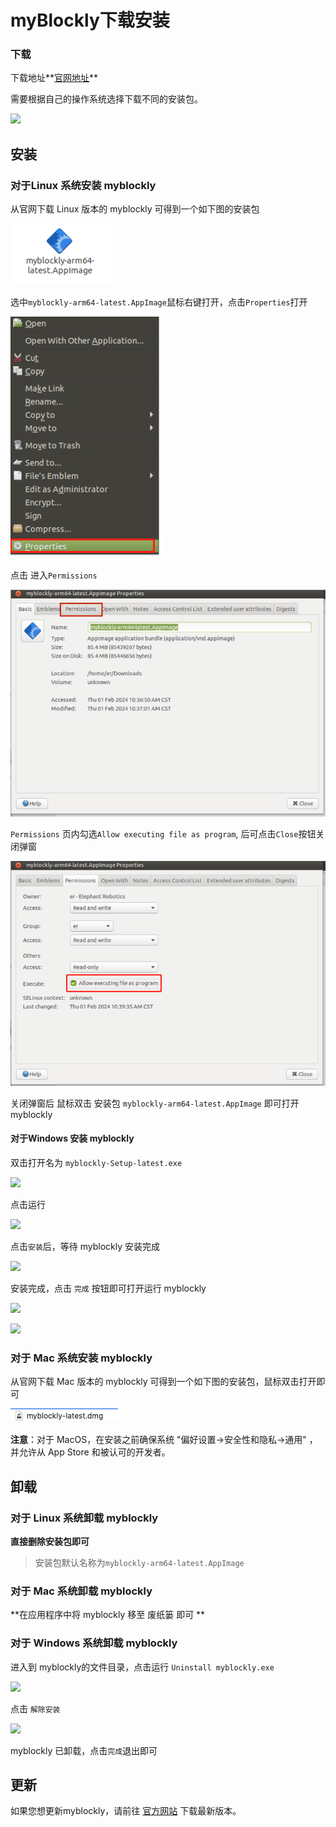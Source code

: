 # myBlockly下载安装

### 下载

下载地址**[官网地址](https://www.elephantrobotics.com/download/)**

需要根据自己的操作系统选择下载不同的安装包。



![](C:\Users\Administrator\Desktop\320gitbook截图\zh\img\download.png)



## 安装

### 对于Linux 系统安装 myblockly

从官网下载 Linux 版本的 myblockly 可得到一个如下图的安装包

![](.\img\appimage.png)





选中`myblockly-arm64-latest.AppImage`鼠标右键打开，点击`Properties`打开

<img src=".\img\appimage1.png"  />



点击 进入`Permissions` 

<img src=".\img\appimage2.png"  />



`Permissions` 页内勾选`Allow executing file as program`, 后可点击`Close`按钮关闭弹窗

<img src=".\img\appimage3.png"  />



关闭弹窗后 鼠标双击 安装包 `myblockly-arm64-latest.AppImage` 即可打开 myblockly





#### 对于Windows 安装 myblockly

双击打开名为 `myblockly-Setup-latest.exe`

![](C:\Users\Administrator\Desktop\320gitbook截图\zh\img\install_1.png)

点击运行

![](C:\Users\Administrator\Desktop\320gitbook截图\zh\img\install_2.png)

点击`安装`后，等待 myblockly 安装完成

![](C:\Users\Administrator\Desktop\320gitbook截图\zh\img\install_3.png)



安装完成，点击 `完成` 按钮即可打开运行 myblockly

![](C:\Users\Administrator\Desktop\320gitbook截图\zh\img\install_4.png)

![](C:\Users\Administrator\Desktop\320gitbook截图\zh\img\install_5.png)





### 对于 Mac 系统安装 myblockly

从官网下载 Mac 版本的 myblockly 可得到一个如下图的安装包，鼠标双击打开即可

![](./img/mac.png)

**注意**：对于 MacOS，在安装之前确保系统 "偏好设置->安全性和隐私->通用" ，并允许从 App Store 和被认可的开发者。





## 卸载

### 对于 Linux 系统卸载 myblockly

**直接删除安装包即可**

>安装包默认名称为`myblockly-arm64-latest.AppImage`





### 对于 Mac 系统卸载 myblockly

**在应用程序中将 myblockly 移至 废纸篓 即可 **



### 对于 Windows 系统卸载 myblockly

进入到 myblockly的文件目录，点击运行 `Uninstall myblockly.exe` 

![](C:\Users\Administrator\Desktop\320gitbook截图\zh\img\uninstall_1.png)



点击 `解除安装`

![](C:\Users\Administrator\Desktop\320gitbook截图\zh\img\uninstall_2.png)

myblockly 已卸载，点击`完成`退出即可





## 更新

如果您想更新myblockly，请前往 [官方网站](https://www.elephantrobotics.com/downloads/) 下载最新版本。